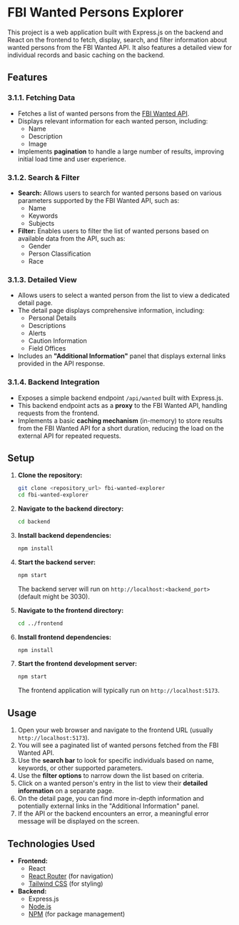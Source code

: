 # FBI Wanted Persons Explorer

This project is a web application built with Express.js on the backend and React on the frontend to fetch, display, search, and filter information about wanted persons from the FBI Wanted API. It also features a detailed view for individual records and basic caching on the backend.

## Features

### 3.1.1. Fetching Data

* Fetches a list of wanted persons from the [FBI Wanted API](https://www.fbi.gov/wanted/api).
* Displays relevant information for each wanted person, including:
    * Name
    * Description
    * Image
* Implements **pagination** to handle a large number of results, improving initial load time and user experience.

### 3.1.2. Search & Filter

* **Search:** Allows users to search for wanted persons based on various parameters supported by the FBI Wanted API, such as:
    * Name
    * Keywords
    * Subjects
* **Filter:** Enables users to filter the list of wanted persons based on available data from the API, such as:
    * Gender
    * Person Classification
    * Race

### 3.1.3. Detailed View

* Allows users to select a wanted person from the list to view a dedicated detail page.
* The detail page displays comprehensive information, including:
    * Personal Details
    * Descriptions
    * Alerts
    * Caution Information
    * Field Offices
* Includes an **"Additional Information"** panel that displays external links provided in the API response.

### 3.1.4. Backend Integration

* Exposes a simple backend endpoint `/api/wanted` built with Express.js.
* This backend endpoint acts as a **proxy** to the FBI Wanted API, handling requests from the frontend.
* Implements a basic **caching mechanism** (in-memory) to store results from the FBI Wanted API for a short duration, reducing the load on the external API for repeated requests.


## Setup

1.  **Clone the repository:**
    ```bash
    git clone <repository_url> fbi-wanted-explorer
    cd fbi-wanted-explorer
    ```

2.  **Navigate to the backend directory:**
    ```bash
    cd backend
    ```

3.  **Install backend dependencies:**
    ```bash
    npm install
    ```

4.  **Start the backend server:**
    ```bash
    npm start
    ```
    The backend server will run on `http://localhost:<backend_port>` (default might be 3030).

5.  **Navigate to the frontend directory:**
    ```bash
    cd ../frontend
    ```

6.  **Install frontend dependencies:**
    ```bash
    npm install
    ```

7.  **Start the frontend development server:**
    ```bash
    npm start
    ```
    The frontend application will typically run on `http://localhost:5173`.

## Usage

1.  Open your web browser and navigate to the frontend URL (usually `http://localhost:5173`).
2.  You will see a paginated list of wanted persons fetched from the FBI Wanted API.
3.  Use the **search bar** to look for specific individuals based on name, keywords, or other supported parameters.
4.  Use the **filter options** to narrow down the list based on criteria.
5.  Click on a wanted person's entry in the list to view their **detailed information** on a separate page.
6.  On the detail page, you can find more in-depth information and potentially external links in the "Additional Information" panel.
7.  If the API or the backend encounters an error, a meaningful error message will be displayed on the screen.

## Technologies Used

* **Frontend:**
    * React
    * [React Router](https://reactrouter.com/) (for navigation)
    * [Tailwind CSS](https://tailwindcss.com) (for styling)
* **Backend:**
    * Express.js
    * [Node.js](https://nodejs.org/)
    * [NPM](https://www.npmjs.com/) (for package management)

